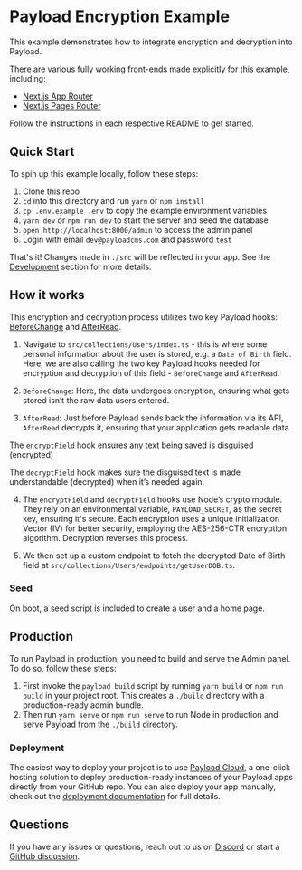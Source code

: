 # Payload Encryption Example

This example demonstrates how to integrate encryption and decryption into Payload.

There are various fully working front-ends made explicitly for this example, including:

- [Next.js App Router](../next-app)
- [Next.js Pages Router](../next-pages)

Follow the instructions in each respective README to get started.

## Quick Start

To spin up this example locally, follow these steps:

1. Clone this repo
2. `cd` into this directory and run `yarn` or `npm install`
3. `cp .env.example .env` to copy the example environment variables
4. `yarn dev` or `npm run dev` to start the server and seed the database
5. `open http://localhost:8000/admin` to access the admin panel
6. Login with email `dev@payloadcms.com` and password `test`

That's it! Changes made in `./src` will be reflected in your app. See the [Development](#development) section for more details.

## How it works

This encryption and decryption process utilizes two key Payload hooks: [BeforeChange](https://payloadcms.com/docs/hooks/collections#beforechange) and [AfterRead](https://payloadcms.com/docs/hooks/collections#afterread).

1. Navigate to `src/collections/Users/index.ts` - this is where some personal information about the user is stored, e.g. a `Date of Birth` field. Here, we are also calling the two key Payload hooks needed for encryption and decryption of this field - `BeforeChange` and `AfterRead`.

2. `BeforeChange`: Here, the data undergoes encryption, ensuring what gets stored isn’t the raw data users entered.

3. `AfterRead`: Just before Payload sends back the information via its API, `AfterRead` decrypts it, ensuring that your application gets readable data.

The `encryptField` hook ensures any text being saved is disguised (encrypted)

The `decryptField` hook makes sure the disguised text is made understandable (decrypted) when it’s needed again.

4. The `encryptField` and `decryptField` hooks use Node’s crypto module. They rely on an environmental variable, `PAYLOAD_SECRET`, as the secret key, ensuring it's secure. Each encryption uses a unique initialization Vector (IV) for better security, employing the AES-256-CTR encryption algorithm. Decryption reverses this process.

5. We then set up a custom endpoint to fetch the decrypted Date of Birth field at `src/collections/Users/endpoints/getUserDOB.ts`.

### Seed

On boot, a seed script is included to create a user and a home page.

## Production

To run Payload in production, you need to build and serve the Admin panel. To do so, follow these steps:

1. First invoke the `payload build` script by running `yarn build` or `npm run build` in your project root. This creates a `./build` directory with a production-ready admin bundle.
1. Then run `yarn serve` or `npm run serve` to run Node in production and serve Payload from the `./build` directory.

### Deployment

The easiest way to deploy your project is to use [Payload Cloud](https://payloadcms.com/new/import), a one-click hosting solution to deploy production-ready instances of your Payload apps directly from your GitHub repo. You can also deploy your app manually, check out the [deployment documentation](https://payloadcms.com/docs/production/deployment) for full details.

## Questions

If you have any issues or questions, reach out to us on [Discord](https://discord.com/invite/payload) or start a [GitHub discussion](https://github.com/payloadcms/payload/discussions).

